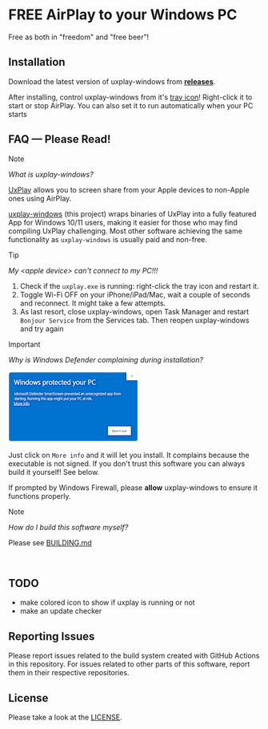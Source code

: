 # FREE AirPlay to your Windows PC
Free as both in "freedom" and "free beer"!

## Installation
Download the latest version of uxplay-windows from [**releases**](https://github.com/leapbtw/uxplay-windows/releases/latest).

After installing, control uxplay-windows from it's [tray icon](https://www.odu.edu/sites/default/files/documents/win10-system-tray.pdf)! Right-click it to start or stop AirPlay. You can also set it to run automatically when your PC starts

## FAQ — Please Read!
> [!NOTE]
> *What is uxplay-windows?*
> 
> [UxPlay](https://github.com/FDH2/UxPlay/) allows you to screen share from your Apple devices to non-Apple ones using AirPlay.
> 
> [uxplay-windows](.) (this project) wraps binaries of UxPlay into a fully featured App for Windows 10/11 users, making it easier for those who may find compiling UxPlay challenging. Most other software achieving the same functionality as `uxplay-windows` is usually paid and non-free.


> [!TIP]
> *My \<apple device\> can't connect to my PC!!!*
> 1. Check if the `uxplay.exe` is running: right-click the tray icon and restart it.
> 2. Toggle Wi-Fi OFF on your iPhone/iPad/Mac, wait a couple of seconds and reconnect. It might take a few attempts.
> 3. As last resort, close uxplay-windows, open Task Manager and restart `Bonjour Service` from the Services tab. Then reopen uxplay-windows and try again

> [!IMPORTANT]
> *Why is Windows Defender complaining during installation?*
> 
> ![alt text](https://raw.githubusercontent.com/leapbtw/uxplay-windows/refs/heads/main/stuff/defender.png "defender")
>
> Just click on `More info` and it will let you install. It complains because the executable is not signed. If you don't trust this software you can always build it yourself! See below.
>
> If prompted by Windows Firewall, please **allow** uxplay-windows to ensure it functions properly.


> [!NOTE]
>  *How do I build this software myself?*
> 
> Please see [BUILDING.md](./BUILDING.md)
<br>

## TODO
- make colored icon to show if uxplay is running or not
- make an update checker

## Reporting Issues
Please report issues related to the build system created with GitHub Actions in this repository. For issues related to other parts of this software, report them in their respective repositories.

## License
Please take a look at the [LICENSE](./LICENSE).
